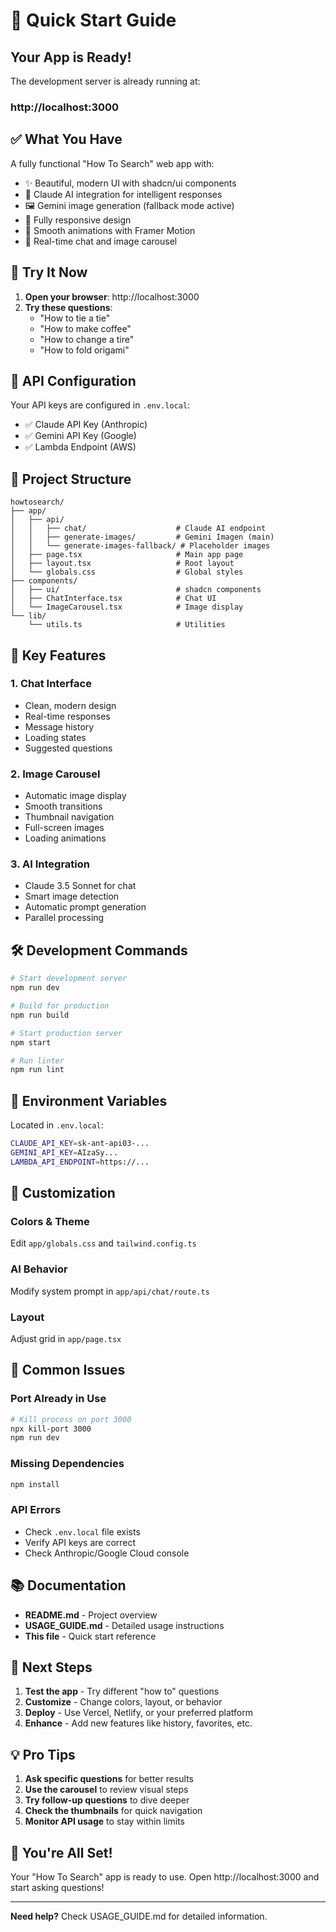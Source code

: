 # 🚀 Quick Start Guide

## Your App is Ready! 

The development server is already running at:
### **http://localhost:3000**

## ✅ What You Have

A fully functional "How To Search" web app with:
- ✨ Beautiful, modern UI with shadcn/ui components
- 🤖 Claude AI integration for intelligent responses
- 🖼️ Gemini image generation (fallback mode active)
- 📱 Fully responsive design
- 🎨 Smooth animations with Framer Motion
- 🎯 Real-time chat and image carousel

## 🎯 Try It Now

1. **Open your browser**: http://localhost:3000
2. **Try these questions**:
   - "How to tie a tie"
   - "How to make coffee"
   - "How to change a tire"
   - "How to fold origami"

## 🔑 API Configuration

Your API keys are configured in `.env.local`:
- ✅ Claude API Key (Anthropic)
- ✅ Gemini API Key (Google)
- ✅ Lambda Endpoint (AWS)

## 📁 Project Structure

```
howtosearch/
├── app/
│   ├── api/
│   │   ├── chat/                    # Claude AI endpoint
│   │   ├── generate-images/         # Gemini Imagen (main)
│   │   └── generate-images-fallback/ # Placeholder images
│   ├── page.tsx                     # Main app page
│   ├── layout.tsx                   # Root layout
│   └── globals.css                  # Global styles
├── components/
│   ├── ui/                          # shadcn components
│   ├── ChatInterface.tsx            # Chat UI
│   └── ImageCarousel.tsx            # Image display
└── lib/
    └── utils.ts                     # Utilities
```

## 🎨 Key Features

### 1. Chat Interface
- Clean, modern design
- Real-time responses
- Message history
- Loading states
- Suggested questions

### 2. Image Carousel
- Automatic image display
- Smooth transitions
- Thumbnail navigation
- Full-screen images
- Loading animations

### 3. AI Integration
- Claude 3.5 Sonnet for chat
- Smart image detection
- Automatic prompt generation
- Parallel processing

## 🛠️ Development Commands

```bash
# Start development server
npm run dev

# Build for production
npm run build

# Start production server
npm start

# Run linter
npm run lint
```

## 📝 Environment Variables

Located in `.env.local`:
```bash
CLAUDE_API_KEY=sk-ant-api03-...
GEMINI_API_KEY=AIzaSy...
LAMBDA_API_ENDPOINT=https://...
```

## 🎨 Customization

### Colors & Theme
Edit `app/globals.css` and `tailwind.config.ts`

### AI Behavior
Modify system prompt in `app/api/chat/route.ts`

### Layout
Adjust grid in `app/page.tsx`

## 🐛 Common Issues

### Port Already in Use
```bash
# Kill process on port 3000
npx kill-port 3000
npm run dev
```

### Missing Dependencies
```bash
npm install
```

### API Errors
- Check `.env.local` file exists
- Verify API keys are correct
- Check Anthropic/Google Cloud console

## 📚 Documentation

- **README.md** - Project overview
- **USAGE_GUIDE.md** - Detailed usage instructions
- **This file** - Quick start reference

## 🚀 Next Steps

1. **Test the app** - Try different "how to" questions
2. **Customize** - Change colors, layout, or behavior
3. **Deploy** - Use Vercel, Netlify, or your preferred platform
4. **Enhance** - Add new features like history, favorites, etc.

## 💡 Pro Tips

1. **Ask specific questions** for better results
2. **Use the carousel** to review visual steps
3. **Try follow-up questions** to dive deeper
4. **Check the thumbnails** for quick navigation
5. **Monitor API usage** to stay within limits

## 🎉 You're All Set!

Your "How To Search" app is ready to use. Open http://localhost:3000 and start asking questions!

---

**Need help?** Check USAGE_GUIDE.md for detailed information.

